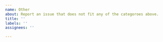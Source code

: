 ```yaml
---
name: Other
about: Report an issue that does not fit any of the categoroes above.
title: ''
labels: ''
assignees: ''

---
```

